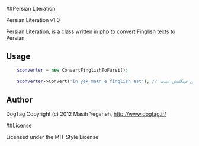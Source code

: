 ##Persian Literation

Persian Literation v1.0

Persian Literation, is a class written in php to convert Finglish texts to Persian.

## Usage

```php
	$converter = new ConvertFinglishToFarsi();
	
	$converter->Convert('in yek matn e finglish ast'); // این یک متنِ فینگلیش است	
```

## Author

DogTag
Copyright (c) 2012 Masih Yeganeh, http://www.dogtag.ir/

##License

Licensed under the MIT Style License
